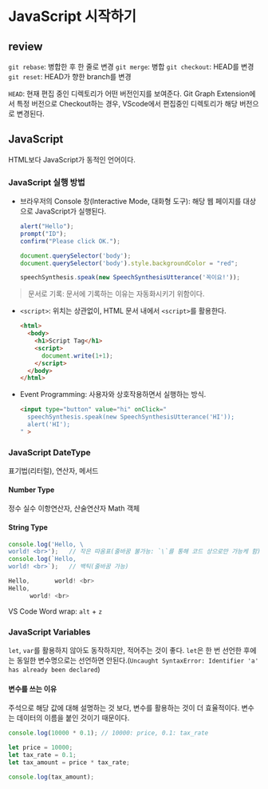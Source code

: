 # JavaScript 시작하기

## review
`git rebase`: 병합한 후 한 줄로 변경
`git merge`: 병합
`git checkout`: HEAD를 변경
`git reset`: HEAD가 향한 branch를 변경

`HEAD`: 현재 편집 중인 디렉토리가 어떤 버전인지를 보여준다. Git Graph Extension에서 특정 버전으로 Checkout하는 경우, VScode에서 편집중인 디렉토리가 해당 버전으로 변경된다.

## JavaScript
HTML보다 JavaScript가 동적인 언어이다.

### JavaScript 실행 방법
- 브라우저의 Console 창(Interactive Mode, 대화형 도구): 해당 웹 페이지를 대상으로 JavaScript가 실행된다.
  ```javascript
  alert("Hello");
  prompt("ID");
  confirm("Please click OK.");

  document.querySelector('body');
  document.querySelector('body').style.backgroundColor = "red";

  speechSynthesis.speak(new SpeechSynthesisUtterance('꼭이요!'));
  ```
> 문서로 기록: 문서에 기록하는 이유는 자동화시키기 위함이다.

- `<script>`: 위치는 상관없이, HTML 문서 내에서 `<script>`를 활용한다.
  ```html
  <html>
    <body>
      <h1>Script Tag</h1>
      <script>
        document.write(1+1);
      </script>
    </body>
  </html>
  ```

- Event Programming: 사용자와 상호작용하면서 실행하는 방식.
  ```html
  <input type="button" value="hi" onClick="
    speechSynthesis.speak(new SpeechSynthesisUtterance('HI'));
    alert('HI');
  " >
  ```

### JavaScript DateType
표기법(리터럴), 연산자, 메서드
#### Number Type
정수
실수
이항연산자, 산술연산자
Math 객체

#### String Type
```javascript
console.log('Hello, \
world! <br>');   // 작은 따옴표(줄바꿈 불가능: `\`를 통해 코드 상으로만 가능케 함)
console.log(`Hello, 
world! <br>`);   // 백틱(줄바꿈 가능)

Hello,       world! <br>
Hello, 
      world! <br>
```

VS Code Word wrap: `alt` + `z`

### JavaScript Variables
`let`, `var`를 활용하지 않아도 동작하지만, 적어주는 것이 좋다.
`let`은 한 번 선언한 후에는 동일한 변수명으로는 선언하면 안된다.(`Uncaught SyntaxError: Identifier 'a' has already been declared`)

#### 변수를 쓰는 이유
주석으로 해당 값에 대해 설명하는 것 보다, 변수를 활용하는 것이 더 효율적이다. 변수는 데이터의 이름을 붙인 것이기 때문이다.
```javascript
console.log(10000 * 0.1); // 10000: price, 0.1: tax_rate
```

```javascript
let price = 10000;
let tax_rate = 0.1;
let tax_amount = price * tax_rate;

console.log(tax_amount);
```